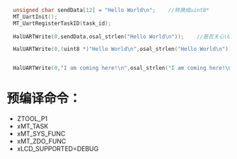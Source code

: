 ```c  
  unsigned char sendData[12] = "Hello World\n";    //转换成uint8*
  MT_UartInit();		
  MT_UartRegisterTaskID(task_id);
		
  HalUARTWrite(0,sendData,osal_strlen("Hello World\n"));    //是否关心\0无关紧要

  HalUARTWrite(0,(uint8 *)"Hello World\n",osal_strlen("Hello World\n"));


  HalUARTWrite(0,"I am coming here!\n",osal_strlen("I am coming here!\n"));	
```
# 预编译命令：
- ZTOOL_P1
- xMT_TASK
- xMT_SYS_FUNC
- xMT_ZDO_FUNC
- xLCD_SUPPORTED=DEBUG